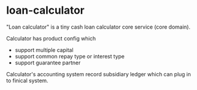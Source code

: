 # loan-calculator
"Loan calculator" is a tiny cash loan calculator core service (core domain).

Calculator has product config which
- support multiple capital
- support common repay type or interest type
- support guarantee partner


Calculator's accounting system record subsidiary ledger which can plug in to finical system.
